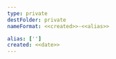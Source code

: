 ```yaml
---
type: private
destFolder: private
nameFormat: <<created>>-<<alias>>

alias: ['']
created: <<date>>
---
```


# 
